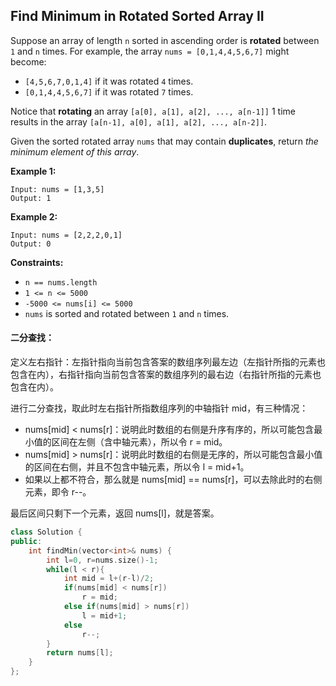 ## Find Minimum in Rotated Sorted Array II

Suppose an array of length `n` sorted in ascending order is **rotated** between `1` and `n` times. For example, the array `nums = [0,1,4,4,5,6,7]` might become:

- `[4,5,6,7,0,1,4]` if it was rotated `4` times.
- `[0,1,4,4,5,6,7]` if it was rotated `7` times.

Notice that **rotating** an array `[a[0], a[1], a[2], ..., a[n-1]]` 1 time results in the array `[a[n-1], a[0], a[1], a[2], ..., a[n-2]]`.

Given the sorted rotated array `nums` that may contain **duplicates**, return *the minimum element of this array*.

**Example 1:**

```
Input: nums = [1,3,5]
Output: 1
```

**Example 2:**

```
Input: nums = [2,2,2,0,1]
Output: 0
```

**Constraints:**

- `n == nums.length`
- `1 <= n <= 5000`
- `-5000 <= nums[i] <= 5000`
- `nums` is sorted and rotated between `1` and `n` times.

#### 二分查找：

​		定义左右指针：左指针指向当前包含答案的数组序列最左边（左指针所指的元素也包含在内），右指针指向当前包含答案的数组序列的最右边（右指针所指的元素也包含在内）。

进行二分查找，取此时左右指针所指数组序列的中轴指针 mid，有三种情况：

- nums\[mid] < nums\[r]：说明此时数组的右侧是升序有序的，所以可能包含最小值的区间在左侧（含中轴元素），所以令 r = mid。
- nums\[mid] > nums\[r]：说明此时数组的右侧是无序的，所以可能包含最小值的区间在右侧，并且不包含中轴元素，所以令 l = mid+1。
- 如果以上都不符合，那么就是 nums\[mid] == nums\[r]，可以去除此时的右侧元素，即令 r--。

最后区间只剩下一个元素，返回 nums[l]，就是答案。

```c++
class Solution {
public:
    int findMin(vector<int>& nums) {
        int l=0, r=nums.size()-1;
        while(l < r){
            int mid = l+(r-l)/2;
            if(nums[mid] < nums[r])
                r = mid;
            else if(nums[mid] > nums[r])
                l = mid+1;
            else
                r--;
        }
        return nums[l];
    }
};
```


